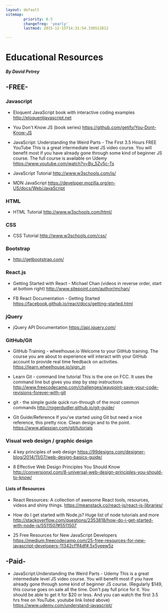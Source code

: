 ```yaml
---
layout: default
sitemap:
        priority: 0.5
        changefreq: 'yearly'
        lastmod: 2015-12-15T14:31:54.336512812

---
```


# Educational Resources

##### By David Petrey

## -FREE-

### Javascript
* Eloquent JavaScript 
book with interactive coding examples
http://eloquentjavascript.net

* You Don't Know JS (book series) 
https://github.com/getify/You-Dont-Know-JS

* JavaScript: Understanding the Weird Parts - The First 3.5 Hours FREE YouTube
This is a great intermediate level JS video course. You will benefit most if you have already gone through some kind of beginner JS course. The full course is available on Udemy
https://www.youtube.com/watch?v=Bv_5Zv5c-Ts

* JavaScript Tutorial http://www.w3schools.com/js/
* MDN JavaScript https://developer.mozilla.org/en-US/docs/Web/JavaScript 

### HTML
* HTML Tutorial http://www.w3schools.com/html/

### CSS
* CSS Tutorial http://www.w3schools.com/css/
 
### Bootstrap
* http://getbootstrap.com/
 
### React.js
* Getting Started with React - Michael Chan 
(videos in reverse order, start at bottom right)
http://www.sitepoint.com/author/mchan/

* FB React Documentation - Getting Started https://facebook.github.io/react/docs/getting-started.html

### jQuery
* jQuery API Documentation https://api.jquery.com/ 

### GitHub/Git
* GitHub Training - wheelhouse.io
Welcome to your GitHub training. The course you are about to experience will interact with your GitHub account to provide real time feedback on activities. 
https://learn.wheelhouse.io/sign_in

* Learn Git - command line tutorial
This is the one on FCC. It uses the command line but gives you step by step instructions
http://www.freecodecamp.com/challenges/waypoint-save-your-code-revisions-forever-with-git

* git - the simple guide
quick run-through of the most common commands
http://rogerdudler.github.io/git-guide/

* Git Guide/Reference
If you've started using Git but need a nice reference, this pretty nice. Clean design and to the point.
https://www.atlassian.com/git/tutorials

### Visual web design / graphic design

* 4 key principles of web design https://99designs.com/designer-blog/2014/11/07/web-design-basics-guide/

* 8 Effective Web Design Principles You Should Know http://conversionxl.com/8-universal-web-design-principles-you-should-to-know/

#### Lists of Resources

 
* React Resources: 
A collection of awesome React tools, resources, videos and shiny things. 
https://meanstack.co/react-js/react-js-libraries/

* How do I get started with Node.js?
Huge list of node tutorials and more
http://stackoverflow.com/questions/2353818/how-do-i-get-started-with-node-js/5511507#5511507

* 25 Free Resources for New JavaScript Developers 
https://medium.freecodecamp.com/25-free-resources-for-new-javascript-developers-11342cf1f4df#.5x5yeew5z

 
## -Paid-

* JavaScript:Understanding the Weird Parts - Udemy 
This is a great intermediate level JS video course. You will benefit most if you have already gone through some kind of beginner JS course. (Regularly $149, this course goes on sale all the time. Don't pay full price for it. You should be able to get it for $20 or less. And you can watch the first 3.5 hrs free on YouTube. youtube link listed above)
https://www.udemy.com/understand-javascript/

